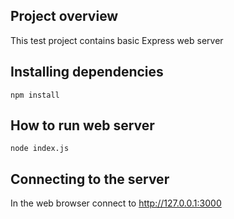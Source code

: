 ## Project overview

This test project contains basic Express web server

## Installing dependencies

`npm install`

## How to run web server

`node index.js`

## Connecting to the server

In the web browser connect to http://127.0.0.1:3000
